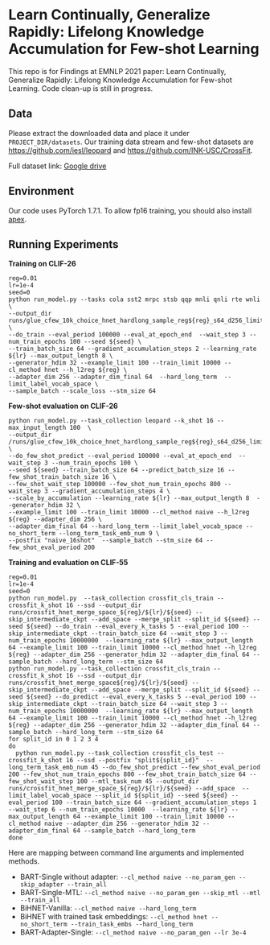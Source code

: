 # Learn Continually, Generalize Rapidly: Lifelong Knowledge Accumulation for Few-shot Learning

This repo is for Findings at EMNLP 2021 paper: Learn Continually, Generalize Rapidly: Lifelong Knowledge Accumulation for Few-shot Learning. Code clean-up is still in progress.

## Data
Please extract the downloaded data and place it under `PROJECT_DIR/datasets`. Our training data stream and few-shot datasets are
https://github.com/iesl/leopard and https://github.com/INK-USC/CrossFit.

Full dataset link:
[Google drive](https://drive.google.com/file/d/1KPyhkwNS2aK7ghCN4AxmHWsajdDggAoJ/view?usp=sharing)



## Environment
Our code uses PyTorch 1.7.1. To allow fp16 training, you should also install [apex](https://github.com/NVIDIA/apex).


## Running Experiments

**Training on CLIF-26**

```
reg=0.01
lr=1e-4
seed=0
python run_model.py --tasks cola sst2 mrpc stsb qqp mnli qnli rte wnli \
--output_dir runs/glue_cfew_10k_choice_hnet_hardlong_sample_reg${reg}_s64_d256_limit/${lr}/${seed} \
--do_train --eval_period 100000 --eval_at_epoch_end  --wait_step 3 --num_train_epochs 100 --seed ${seed} \
--train_batch_size 64 --gradient_accumulation_steps 2 --learning_rate ${lr} --max_output_length 8 \
--generator_hdim 32 --example_limit 100 --train_limit 10000 --cl_method hnet --h_l2reg ${reg} \
--adapter_dim 256 --adapter_dim_final 64  --hard_long_term  --limit_label_vocab_space \
--sample_batch --scale_loss --stm_size 64
```

**Few-shot evaluation on CLIF-26**

```
python run_model.py --task_collection leopard --k_shot 16 --max_input_length 100  \
--output_dir /runs/glue_cfew_10k_choice_hnet_hardlong_sample_reg${reg}_s64_d256_limit/${lr}/${seed} \
--do_few_shot_predict --eval_period 100000 --eval_at_epoch_end  --wait_step 3 --num_train_epochs 100 \
--seed ${seed} --train_batch_size 64 --predict_batch_size 16 --few_shot_train_batch_size 16 \
--few_shot_wait_step 100000 --few_shot_num_train_epochs 800 --wait_step 3 --gradient_accumulation_steps 4 \
--scale_by_accumulation --learning_rate ${lr} --max_output_length 8  --generator_hdim 32 \
--example_limit 100 --train_limit 10000 --cl_method naive --h_l2reg ${reg} --adapter_dim 256 \
--adapter_dim_final 64 --hard_long_term --limit_label_vocab_space --no_short_term --long_term_task_emb_num 9 \
--postfix "naive_16shot"  --sample_batch --stm_size 64 --few_shot_eval_period 200
```

**Training and evaluation on CLIF-55**

```
reg=0.01
lr=1e-4
seed=0
python run_model.py  --task_collection crossfit_cls_train --crossfit_k_shot 16 --ssd --output_dir runs/crossfit_hnet_merge_space_${reg}/${lr}/${seed} --skip_intermediate_ckpt --add_space --merge_split --split_id ${seed} --seed ${seed} --do_train --eval_every_k_tasks 5 --eval_period 100 --skip_intermediate_ckpt --train_batch_size 64 --wait_step 3 --num_train_epochs 10000000  --learning_rate ${lr} --max_output_length 64 --example_limit 100 --train_limit 10000 --cl_method hnet --h_l2reg ${reg} --adapter_dim 256 --generator_hdim 32 --adapter_dim_final 64 --sample_batch --hard_long_term --stm_size 64
python run_model.py --task_collection crossfit_cls_train --crossfit_k_shot 16 --ssd --output_dir runs/crossfit_hnet_merge_space${reg}/${lr}/${seed} --skip_intermediate_ckpt --add_space --merge_split --split_id ${seed} --seed ${seed} --do_predict --eval_every_k_tasks 5 --eval_period 100 --skip_intermediate_ckpt --train_batch_size 64 --wait_step 3 --num_train_epochs 10000000  --learning_rate ${lr} --max_output_length 64 --example_limit 100 --train_limit 10000 --cl_method hnet --h_l2reg ${reg} --adapter_dim 256 --generator_hdim 32 --adapter_dim_final 64 --sample_batch --hard_long_term --stm_size 64
for split_id in 0 1 2 3 4
do
  python run_model.py --task_collection crossfit_cls_test --crossfit_k_shot 16 --ssd --postfix "split${split_id}"  --long_term_task_emb_num 45 --do_few_shot_predict --few_shot_eval_period 200 --few_shot_num_train_epochs 800 --few_shot_train_batch_size 64 --few_shot_wait_step 100 --mtl_task_num 45 --output_dir runs/crossfit_hnet_merge_space_${reg}/${lr}/${seed} --add_space  --limit_label_vocab_space --split_id ${split_id} --seed ${seed} --eval_period 100 --train_batch_size 64 --gradient_accumulation_steps 1 --wait_step 6 --num_train_epochs 10000  --learning_rate ${lr} --max_output_length 64 --example_limit 100 --train_limit 10000 --cl_method naive --adapter_dim 256 --generator_hdim 32 --adapter_dim_final 64 --sample_batch --hard_long_term
done
```


Here are mapping between command line arguments and implemented methods.
- BART-Single without adapter: `--cl_method naive --no_param_gen --skip_adapter --train_all`
- BART-Single-MTL: `--cl_method naive --no_param_gen --skip_mtl --mtl --train_all`
- BiHNET-Vanilla: `--cl_method naive --hard_long_term`
- BiHNET with trained task embeddings: `--cl_method hnet --no_short_term --train_task_embs --hard_long_term`
- BART-Adapter-Single: `--cl_method naive --no_param_gen --lr 3e-4`


